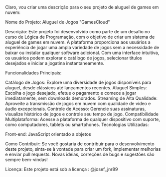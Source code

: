 Claro, vou criar uma descrição para o seu projeto de aluguel de games em nuvem:

Nome do Projeto: Aluguel de Jogos  "GamesCloud"

Descrição:
Este projeto foi desenvolvido como parte de um desafio no curso de Lógica de Programação, com o objetivo de criar um sistema de aluguel de games em nuvem. A plataforma proporciona aos usuários a experiência de jogar uma ampla variedade de jogos sem a necessidade de baixar ou instalar qualquer software adicional. Com uma interface intuitiva, os usuários podem explorar o catálogo de jogos, selecionar títulos desejados e iniciar a jogatina instantaneamente.

Funcionalidades Principais:

Catálogo de Jogos: Explore uma diversidade de jogos disponíveis para aluguel, desde clássicos até lançamentos recentes.
Aluguel Simples: Escolha o jogo desejado, efetue o pagamento e comece a jogar imediatamente, sem downloads demorados.
Streaming de Alta Qualidade: Aproveite a transmissão de jogos em nuvem com qualidade de vídeo e áudio excepcionais.
Controle de Acesso: Gerencie suas assinaturas, visualize histórico de jogos e controle seu tempo de jogo.
Compatibilidade Multiplataforma: Acesse a plataforma de qualquer dispositivo com suporte, como computadores, tablets ou smartphones.
Tecnologias Utilizadas:

Front-end: JavaScript orientado a objetos

Como Contribuir:
Se você gostaria de contribuir para o desenvolvimento deste projeto, sinta-se à vontade para criar um fork, implementar melhorias e enviar pull requests. Novas ideias, correções de bugs e sugestões são sempre bem-vindas!

Licença:
Este projeto está sob a licença : @josef_jnr89
